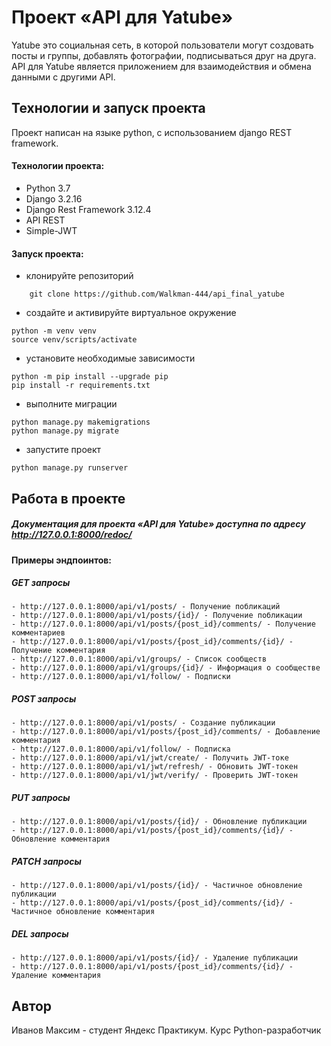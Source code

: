 # Проект «API для Yatube»
Yatube это социальная сеть, в которой пользователи могут создовать посты и группы, добавлять фотографии, подписываться друг на друга.
API для Yatube является приложением для взаимодействия и обмена данными с другими API.

## Технологии и запуск проекта
Проект написан на языке python, с использованием django REST framework.
#### Технологии проекта:
- Python 3.7
- Django 3.2.16
- Django Rest Framework 3.12.4
- API REST
- Simple-JWT
#### Запуск проекта:
- клонируйте репозиторий
```
    git clone https://github.com/Walkman-444/api_final_yatube
```
- создайте и активируйте виртуальное окружение
```
python -m venv venv
source venv/scripts/activate
```
- установите необходимые зависимости
```
python -m pip install --upgrade pip
pip install -r requirements.txt
```
- выполните миграции
```
python manage.py makemigrations
python manage.py migrate
```
- запустите проект
```
python manage.py runserver
```
## Работа в проекте
##### Документация для проекта «API для Yatube» доступна по адресу http://127.0.0.1:8000/redoc/
#### Примеры эндпоинтов:
##### GET запросы
```
- http://127.0.0.1:8000/api/v1/posts/ - Получение побликаций
- http://127.0.0.1:8000/api/v1/posts/{id}/ - Получение побликации
- http://127.0.0.1:8000/api/v1/posts/{post_id}/comments/ - Получение комментариев
- http://127.0.0.1:8000/api/v1/posts/{post_id}/comments/{id}/ - Получение комментария
- http://127.0.0.1:8000/api/v1/groups/ - Список сообществ
- http://127.0.0.1:8000/api/v1/groups/{id}/ - Информация о сообществе
- http://127.0.0.1:8000/api/v1/follow/ - Подписки
```
##### POST запросы
```
- http://127.0.0.1:8000/api/v1/posts/ - Создание публикации
- http://127.0.0.1:8000/api/v1/posts/{post_id}/comments/ - Добавление комментария
- http://127.0.0.1:8000/api/v1/follow/ - Подписка
- http://127.0.0.1:8000/api/v1/jwt/create/ - Получить JWT-токе
- http://127.0.0.1:8000/api/v1/jwt/refresh/ - Обновить JWT-токен
- http://127.0.0.1:8000/api/v1/jwt/verify/ - Проверить JWT-токен
```
##### PUT запросы
```
- http://127.0.0.1:8000/api/v1/posts/{id}/ - Обновление публикации
- http://127.0.0.1:8000/api/v1/posts/{post_id}/comments/{id}/ - Обновление комментария
```
##### PATCH запросы
```
- http://127.0.0.1:8000/api/v1/posts/{id}/ - Частичное обновление публикации
- http://127.0.0.1:8000/api/v1/posts/{post_id}/comments/{id}/ - Частичное обновление комментария
```
##### DEL запросы
```
- http://127.0.0.1:8000/api/v1/posts/{id}/ - Удаление публикации
- http://127.0.0.1:8000/api/v1/posts/{post_id}/comments/{id}/ - Удаление комментария
```
## Автор
Иванов Максим - студент Яндекс Практикум. Курс Python-разработчик
